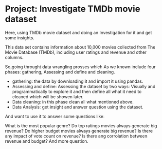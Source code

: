 # Project: Investigate TMDb movie dataset


Here, using TMDb movie dataset and doing an Investigation for it and get some insights. 

This data set contains information about 10,000 movies collected from The Movie Database (TMDb), including user ratings and revenue and other columns.

So,going throught data wrangling prosses which As we known include four phases: gathering, Assessing and define and cleaning.

- gathering: the data by downloading it and import it using pandas.
- Assessing and define: Assessing the dataset by two ways: Visually and programmatically to explore it and then define all what it need to cleaned which will be showen later.
- Data cleaning: in this phase clean all what mentioned above.
- Data Analysis: get insight and answer question using the dataset.
 
And want to use it to answer some questions like:

What is the most popular genre?
Do top ratings movies always generate big revenue?
Do higher budget movies always generate big revenue?
Is there any impact of vote count on revenue?
Is there ang corrolation between revenue and budget? 
And more question.

